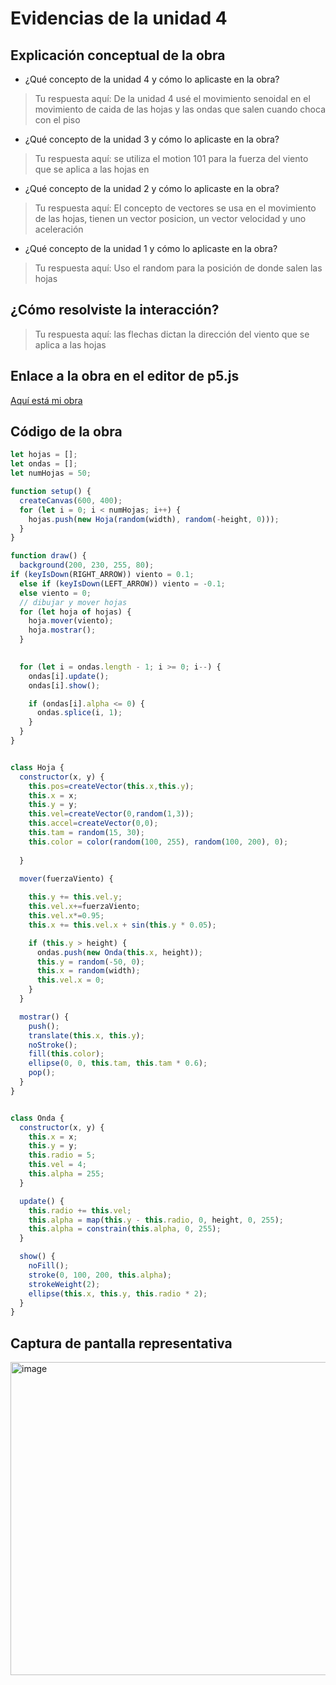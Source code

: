 # Evidencias de la unidad 4

## Explicación conceptual de la obra

* ¿Qué concepto de la unidad 4 y cómo lo aplicaste en la obra?
> Tu respuesta aquí:
  De la unidad 4 usé el movimiento senoidal en el movimiento de caida de las hojas y las ondas que salen cuando choca con el piso
>

* ¿Qué concepto de la unidad 3 y cómo lo aplicaste en la obra?
> Tu respuesta aquí:
  se utiliza el motion 101 para la fuerza del viento que se aplica a las hojas en 
>

* ¿Qué concepto de la unidad 2 y cómo lo aplicaste en la obra?
> Tu respuesta aquí:
  El concepto de vectores se usa en el movimiento de las hojas, tienen un vector posicion, un vector velocidad y uno aceleración
>

* ¿Qué concepto de la unidad 1 y cómo lo aplicaste en la obra?
> Tu respuesta aquí:
  Uso el random para la posición de donde salen las hojas
>

## ¿Cómo resolviste la interacción?
> Tu respuesta aquí:
  las flechas dictan la dirección del viento que se aplica a las hojas
>

## Enlace a la obra en el editor de p5.js

[Aquí está mi obra]([URL](https://editor.p5js.org/nijesa/sketches/xrtrgNAhS))

## Código de la obra 

``` js
let hojas = [];   
let ondas = [];   
let numHojas = 50; 

function setup() {
  createCanvas(600, 400);
  for (let i = 0; i < numHojas; i++) {
    hojas.push(new Hoja(random(width), random(-height, 0)));
  }
}

function draw() {
  background(200, 230, 255, 80);
if (keyIsDown(RIGHT_ARROW)) viento = 0.1;
  else if (keyIsDown(LEFT_ARROW)) viento = -0.1;
  else viento = 0;
  // dibujar y mover hojas
  for (let hoja of hojas) {
    hoja.mover(viento);
    hoja.mostrar();
  }

  
  for (let i = ondas.length - 1; i >= 0; i--) {
    ondas[i].update();
    ondas[i].show();

    if (ondas[i].alpha <= 0) {
      ondas.splice(i, 1); 
    }
  }
}


class Hoja {
  constructor(x, y) {
    this.pos=createVector(this.x,this.y);
    this.x = x;
    this.y = y;
    this.vel=createVector(0,random(1,3));
    this.accel=createVector(0,0);    
    this.tam = random(15, 30);
    this.color = color(random(100, 255), random(100, 200), 0);
    
  }

  mover(fuerzaViento) {
    
    this.y += this.vel.y;
    this.vel.x+=fuerzaViento;
    this.vel.x*=0.95;
    this.x += this.vel.x + sin(this.y * 0.05);

    if (this.y > height) {
      ondas.push(new Onda(this.x, height)); 
      this.y = random(-50, 0);
      this.x = random(width);
      this.vel.x = 0; 
    }
  }

  mostrar() {
    push();
    translate(this.x, this.y);
    noStroke();
    fill(this.color);
    ellipse(0, 0, this.tam, this.tam * 0.6);
    pop();
  }
}


class Onda {
  constructor(x, y) {
    this.x = x;
    this.y = y;
    this.radio = 5;        
    this.vel = 4;          
    this.alpha = 255;      
  }

  update() {
    this.radio += this.vel;
    this.alpha = map(this.y - this.radio, 0, height, 0, 255); 
    this.alpha = constrain(this.alpha, 0, 255);
  }

  show() {
    noFill();
    stroke(0, 100, 200, this.alpha);
    strokeWeight(2);
    ellipse(this.x, this.y, this.radio * 2);
  }
}
```

## Captura de pantalla representativa
<img width="745" height="501" alt="image" src="https://github.com/user-attachments/assets/d5ffbf03-5b0a-41e9-9aba-a484578b8245" />








